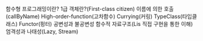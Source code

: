 함수형 프로그래밍이란?
1급 객체란?(First-class citizen)
이름에 의한 호출(callByName)
High-order-function(고차함수)
Currying(커링)
TypeClass(타입클래스)
Functor(펑터)
공변성과 불공변성
함수적 자료구조(Lis 직접 구현을 통한 이해)
엄격성과 나태성(Lazy, Stream)